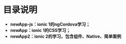 # 目录说明
- **newApp-js：ionic 1的ngCordova学习；**
- **newApp：ionic 1的CSS学习；**
- **newApp2：ionic 2的学习，包含组件、Native、简单案例**

